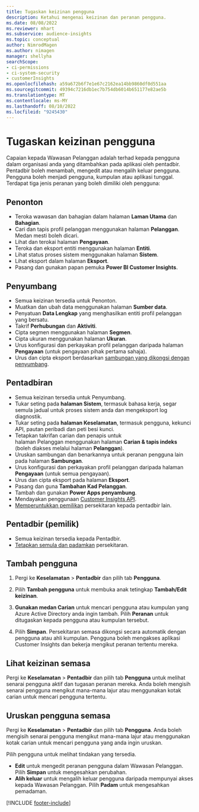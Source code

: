 ```yaml
---
title: Tugaskan keizinan pengguna
description: Ketahui mengenai keizinan dan peranan pengguna.
ms.date: 08/08/2022
ms.reviewer: mhart
ms.subservice: audience-insights
ms.topic: conceptual
author: NimrodMagen
ms.author: nimagen
manager: shellyha
searchScope:
- ci-permissions
- ci-system-security
- customerInsights
ms.openlocfilehash: a59a672b6f7e1e67c2162ea14bb9860df0d551aa
ms.sourcegitcommit: 49394c7216db1ec7b754db6014b651177e82ae5b
ms.translationtype: MT
ms.contentlocale: ms-MY
ms.lasthandoff: 08/10/2022
ms.locfileid: "9245430"
---
```

# <a name="assign-user-permissions"></a>Tugaskan keizinan pengguna

Capaian kepada Wawasan Pelanggan adalah terhad kepada pengguna dalam organisasi anda yang ditambahkan pada aplikasi oleh pentadbir. Pentadbir boleh menambah, mengedit atau mengalih keluar pengguna. Pengguna boleh menjadi pengguna, kumpulan atau aplikasi tunggal. Terdapat tiga jenis peranan yang boleh dimiliki oleh pengguna:

## <a name="viewer"></a>Penonton

- Teroka wawasan dan bahagian dalam halaman **Laman Utama** dan **Bahagian**.
- Cari dan tapis profil pelanggan menggunakan halaman **Pelanggan**. Medan mesti boleh dicari.
- Lihat dan terokai halaman **Pengayaan**.
- Teroka dan eksport entiti menggunakan halaman **Entiti**.
- Lihat status proses sistem menggunakan halaman **Sistem**.
- Lihat eksport dalam halaman **Eksport**.
- Pasang dan gunakan papan pemuka **Power BI Customer Insights**.

## <a name="contributor"></a>Penyumbang

- Semua keizinan tersedia untuk Penonton.
- Muatkan dan ubah data menggunakan halaman **Sumber data**.
- Penyatuan **Data Lengkap** yang menghasilkan entiti profil pelanggan yang bersatu.
- Takrif **Perhubungan** dan **Aktiviti**.
- Cipta segmen menggunakan halaman **Segmen**.
- Cipta ukuran menggunakan halaman **Ukuran**.
- Urus konfigurasi dan perkayakan profil pelanggan daripada halaman **Pengayaan** (untuk pengayaan pihak pertama sahaja).
- Urus dan cipta eksport berdasarkan [sambungan yang dikongsi dengan penyumbang](connections.md#allow-contributors-to-use-a-connection-for-exports).

## <a name="admin"></a>Pentadbiran

- Semua keizinan tersedia untuk Penyumbang.
- Tukar seting pada **halaman Sistem**, termasuk bahasa kerja, segar semula jadual untuk proses sistem anda dan mengeksport log diagnostik.
- Tukar seting pada **halaman Keselamatan**, termasuk pengguna, kekunci API, pautan peribadi dan peti besi kunci.
- Tetapkan takrifan carian dan penapis untuk halaman Pelanggan menggunakan halaman **Carian & tapis indeks** (boleh diakses melalui halaman **Pelanggan**).
- Uruskan sambungan dan benarkannya untuk peranan pengguna lain pada halaman **Sambungan**.
- Urus konfigurasi dan perkayakan profil pelanggan daripada halaman **Pengayaan** (untuk semua pengayaan).
- Urus dan cipta eksport pada halaman **Eksport**.
- Pasang dan guna **Tambahan Kad Pelanggan**.
- Tambah dan gunakan **Power Apps penyambung**.
- Mendayakan penggunaan [Customer Insights API](apis.md).
- [Memperuntukkan pemilikan](manage-environments.md#change-the-owner-of-an-environment) persekitaran kepada pentadbir lain.

## <a name="admin-owner"></a>Pentadbir (pemilik)

- Semua keizinan tersedia kepada Pentadbir.
- [Tetapkan semula dan padamkan](manage-environments.md#reset-an-existing-environment-preview) persekitaran.

## <a name="add-users"></a>Tambah pengguna

1. Pergi ke **Keselamatan** > **Pentadbir** dan pilih tab **Pengguna**.

1. Pilih **Tambah pengguna** untuk membuka anak tetingkap **Tambah/Edit keizinan**.

1. **Gunakan medan Carian** untuk mencari pengguna atau kumpulan yang Azure Active Directory anda ingin tambah. Pilih **Peranan** untuk ditugaskan kepada pengguna atau kumpulan tersebut.

1. Pilih **Simpan**. Persekitaran semasa dikongsi secara automatik dengan pengguna atau ahli kumpulan. Pengguna boleh mengakses aplikasi Customer Insights dan bekerja mengikut peranan tertentu mereka.

## <a name="view-current-permissions"></a>Lihat keizinan semasa

Pergi ke **Keselamatan** > **Pentadbir** dan pilih tab **Pengguna** untuk melihat senarai pengguna aktif dan tugasan peranan mereka. Anda boleh mengisih senarai pengguna mengikut mana-mana lajur atau menggunakan kotak carian untuk mencari pengguna tertentu.

## <a name="manage-current-users"></a>Uruskan pengguna semasa

Pergi ke **Keselamatan** > **Pentadbir** dan pilih tab **Pengguna**. Anda boleh mengisih senarai pengguna mengikut mana-mana lajur atau menggunakan kotak carian untuk mencari pengguna yang anda ingin uruskan.

Pilih pengguna untuk melihat tindakan yang tersedia.

- **Edit** untuk mengedit peranan pengguna dalam Wawasan Pelanggan. Pilih **Simpan** untuk mengesahkan perubahan.
- **Alih keluar** untuk mengalih keluar pengguna daripada mempunyai akses kepada Wawasan Pelanggan. Pilih **Padam** untuk mengesahkan pemadaman.

[!INCLUDE [footer-include](includes/footer-banner.md)]
